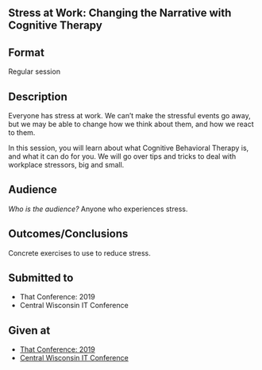 ## Stress at Work: Changing the Narrative with Cognitive Therapy

## Format
Regular session

## Description
Everyone has stress at work. We can’t make the stressful events go away, but we may be able to change how we think about them, and how we react to them. 

In this session, you will learn about what Cognitive Behavioral Therapy is, and what it can do for you. We will go over tips and tricks to deal with workplace stressors, big and small. 

## Audience
*Who is the audience?*
Anyone who experiences stress.

## Outcomes/Conclusions
Concrete exercises to use to reduce stress.

## Submitted to
- That Conference: 2019
- Central Wisconsin IT Conference

## Given at
- [That Conference: 2019](https://rosslarson.com/talks/stress-at-work-cbt/)
- [Central Wisconsin IT Conference](https://rosslarson.com/talks/stress-at-work-cbt-cwitc/)